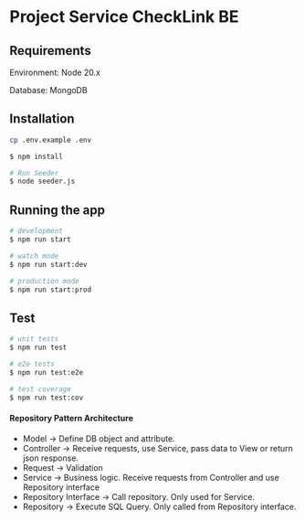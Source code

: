 # Project Service CheckLink BE

## Requirements
Environment: Node 20.x

Database: MongoDB

## Installation

```bash
cp .env.example .env

$ npm install

# Run Seeder
$ node seeder.js
```

## Running the app
```bash
# development
$ npm run start

# watch mode
$ npm run start:dev

# production mode
$ npm run start:prod
```

## Test

```bash
# unit tests
$ npm run test

# e2e tests
$ npm run test:e2e

# test coverage
$ npm run test:cov
```

#### Repository Pattern Architecture

- Model
  → Define DB object and attribute.
- Controller
  → Receive requests, use Service, pass data to View or return json response.
- Request
  → Validation
- Service
  → Business logic. Receive requests from Controller and use Repository interface
- Repository Interface
  → Call repository. Only used for Service.
- Repository
  → Execute SQL Query. Only called from Repository interface.
